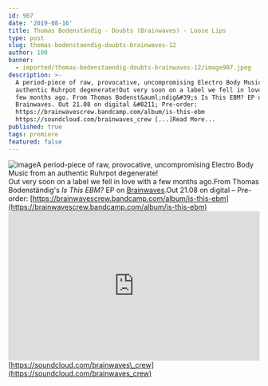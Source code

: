 ```yaml
---
id: 907
date: '2019-08-16'
title: Thomas Bodenständig - Doubts (Brainwaves) - Loose Lips
type: post
slug: thomas-bodenstaendig-doubts-brainwaves-12
author: 100
banner:
  - imported/thomas-bodenstaendig-doubts-brainwaves-12/image907.jpeg
description: >-
  A period-piece of raw, provocative, uncompromising Electro Body Music from an
  authentic Ruhrpot degenerate!Out very soon on a label we fell in love with a
  few months ago. From Thomas Bodenst&auml;ndig&#39;s Is This EBM? EP on
  Brainwaves. Out 21.08 on digital &#8211; Pre-order:
  https://brainwavescrew.bandcamp.com/album/is-this-ebm
  https://soundcloud.com/brainwaves_crew [...]Read More...
published: true
tags: premiere
featured: false
---
```

![image](../imported/thomas-bodenstaendig-doubts-brainwaves-12/image907.jpeg)A period-piece of raw, provocative, uncompromising Electro Body Music from an authentic Ruhrpot degenerate!  
Out very soon on a label we fell in love with a few months ago.From Thomas Bodenständig's _Is This EBM?_ EP on [Brainwaves](https://brainwavescrew.bandcamp.com).Out 21.08 on digital – Pre-order: [](https://brainwavescrew.bandcamp.com/album/is-this-ebm)[https://brainwavescrew.bandcamp.com/album/is-this-ebm](https://brainwavescrew.bandcamp.com/album/is-this-ebm)<iframe width='100%' height='300' scrolling='no' frameborder='no' allow='autoplay' src='https://w.soundcloud.com/player/?url=https%3A//api.soundcloud.com/tracks/666758195&color=%23ff5500&auto_play=false&hide_related=false&show_comments=true&show_user=true&show_reposts=false&show_teaser=true'></iframe>[https://soundcloud.com/brainwaves\_crew](https://soundcloud.com/brainwaves_crew)